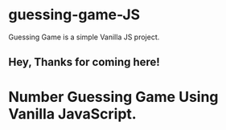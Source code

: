 # guessing-game-JS
Guessing Game is a simple Vanilla JS project.
## Hey, Thanks for coming here!

# Number Guessing Game Using Vanilla JavaScript.
